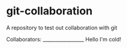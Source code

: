 # git-collaboration
A repository to test out collaboration with git

Collaborators: _________________
Hello I'm cold!